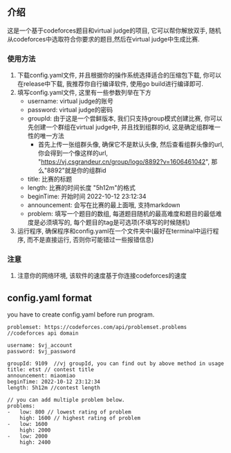 ## 介绍
这是一个基于codeforces题目和virtual judge的项目, 它可以帮你解放双手, 随机从codeforces中选取符合你要求的题目,然后在virtual judge中生成比赛.

### 使用方法
1. 下载config.yaml文件, 并且根据你的操作系统选择适合的压缩包下载, 你可以在release中下载, 我推荐你自行编译软件, 使用go build进行编译即可.
2. 填写config.yaml文件, 这里有一些参数列举在下方
    * username: virtual judge的账号
    * password: virtual judge的密码
    * groupId: 由于这是一个尝鲜版本, 我们只支持group模式创建比赛, 你可以先创建一个群组在virtual judge中, 并且找到组群的id, 这是确定组群唯一性的唯一方法
        - 首先上传一张组群头像, 确保它不是默认头像, 然后查看组群头像的url, 你会得到一个像这样的url, "https://vj.csgrandeur.cn/group/logo/8892?v=1606461042", 那么"8892"就是你的组群id
    * title: 比赛的标题
    * length: 比赛的时间长度 "5h12m"的格式
    * beginTime: 开始时间 2022-10-12 23:12:34
    * announcement: 会写在比赛的最上面哦, 支持markdown
    * problem: 填写一个题目的数组, 每道题目随机的最高难度和题目的最低难度是必须填写的, 每个题目的tag是可选项(不填写的时候随机)
3. 运行程序, 确保程序和config.yaml在一个文件夹中(最好在terminal中运行程序, 而不是直接运行, 否则你可能错过一些报错信息)

### 注意
1. 注意你的网络环境, 该软件的速度基于你连接codeforces的速度

## config.yaml format
you have to create config.yaml before run program.
```
problemset: https://codeforces.com/api/problemset.problems //codeforces api domain

username: $vj_account
password: $vj_password

groupId: 9109  //vj groupId, you can find out by above method in usage
title: etst // contest title
announcement: miaomiao
beginTime: 2022-10-12 23:12:34 
length: 5h12m //contest length

// you can add multiple problem below.
problems:
-   low: 800 // lowest rating of problem
    high: 1600 // highest rating of problem 
-   low: 1600
    high: 2000
-   low: 2000
    high: 2400
```
